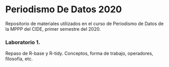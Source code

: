 # Periodismo De Datos 2020

Repositorio de materiales utilizados en el curso de Periodismo de Datos de la MPPP del CIDE, primer semestre del 2020. 

### Laboratorio 1.

Repaso de R-base y R-tidy. Conceptos, forma de trabajo, operadores, filosofía, etc. 
